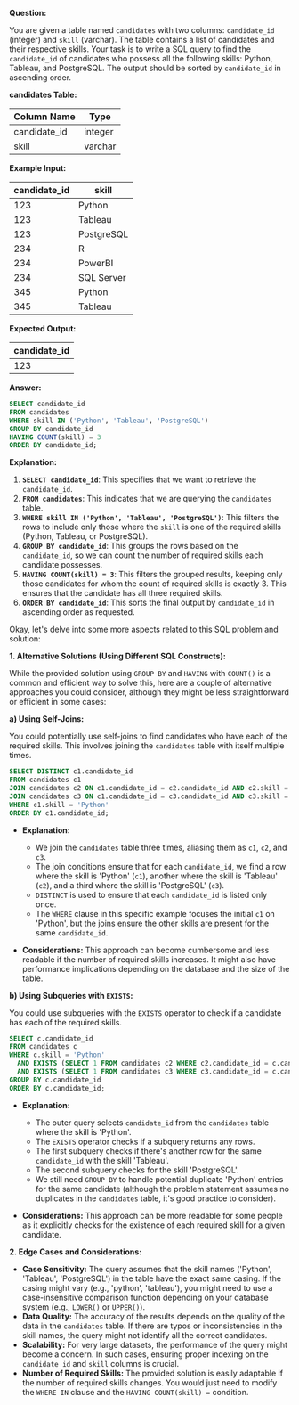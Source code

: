 **Question:**

You are given a table named `candidates` with two columns: `candidate_id` (integer) and `skill` (varchar). The table contains a list of candidates and their respective skills. Your task is to write a SQL query to find the `candidate_id` of candidates who possess all the following skills: Python, Tableau, and PostgreSQL. The output should be sorted by `candidate_id` in ascending order.

**candidates Table:**

| Column Name   | Type    |
|---------------|---------|
| candidate\_id | integer |
| skill         | varchar |

**Example Input:**

| candidate\_id | skill      |
|---------------|------------|
| 123           | Python     |
| 123           | Tableau    |
| 123           | PostgreSQL |
| 234           | R          |
| 234           | PowerBI    |
| 234           | SQL Server |
| 345           | Python     |
| 345           | Tableau    |

**Expected Output:**

| candidate\_id |
|---------------|
| 123           |

**Answer:**

```sql
SELECT candidate_id
FROM candidates
WHERE skill IN ('Python', 'Tableau', 'PostgreSQL')
GROUP BY candidate_id
HAVING COUNT(skill) = 3
ORDER BY candidate_id;
```

**Explanation:**

1.  **`SELECT candidate_id`**: This specifies that we want to retrieve the `candidate_id`.
2.  **`FROM candidates`**: This indicates that we are querying the `candidates` table.
3.  **`WHERE skill IN ('Python', 'Tableau', 'PostgreSQL')`**: This filters the rows to include only those where the `skill` is one of the required skills (Python, Tableau, or PostgreSQL).
4.  **`GROUP BY candidate_id`**: This groups the rows based on the `candidate_id`, so we can count the number of required skills each candidate possesses.
5.  **`HAVING COUNT(skill) = 3`**: This filters the grouped results, keeping only those candidates for whom the count of required skills is exactly 3. This ensures that the candidate has all three required skills.
6.  **`ORDER BY candidate_id`**: This sorts the final output by `candidate_id` in ascending order as requested.

Okay, let's delve into some more aspects related to this SQL problem and solution:

**1. Alternative Solutions (Using Different SQL Constructs):**

While the provided solution using `GROUP BY` and `HAVING` with `COUNT()` is a common and efficient way to solve this, here are a couple of alternative approaches you could consider, although they might be less straightforward or efficient in some cases:

**a) Using Self-Joins:**

You could potentially use self-joins to find candidates who have each of the required skills. This involves joining the `candidates` table with itself multiple times.

```sql
SELECT DISTINCT c1.candidate_id
FROM candidates c1
JOIN candidates c2 ON c1.candidate_id = c2.candidate_id AND c2.skill = 'Tableau'
JOIN candidates c3 ON c1.candidate_id = c3.candidate_id AND c3.skill = 'PostgreSQL'
WHERE c1.skill = 'Python'
ORDER BY c1.candidate_id;
```

* **Explanation:**
    * We join the `candidates` table three times, aliasing them as `c1`, `c2`, and `c3`.
    * The join conditions ensure that for each `candidate_id`, we find a row where the skill is 'Python' (`c1`), another where the skill is 'Tableau' (`c2`), and a third where the skill is 'PostgreSQL' (`c3`).
    * `DISTINCT` is used to ensure that each `candidate_id` is listed only once.
    * The `WHERE` clause in this specific example focuses the initial `c1` on 'Python', but the joins ensure the other skills are present for the same `candidate_id`.

* **Considerations:** This approach can become cumbersome and less readable if the number of required skills increases. It might also have performance implications depending on the database and the size of the table.

**b) Using Subqueries with `EXISTS`:**

You could use subqueries with the `EXISTS` operator to check if a candidate has each of the required skills.

```sql
SELECT c.candidate_id
FROM candidates c
WHERE c.skill = 'Python'
  AND EXISTS (SELECT 1 FROM candidates c2 WHERE c2.candidate_id = c.candidate_id AND c2.skill = 'Tableau')
  AND EXISTS (SELECT 1 FROM candidates c3 WHERE c3.candidate_id = c.candidate_id AND c3.skill = 'PostgreSQL')
GROUP BY c.candidate_id
ORDER BY c.candidate_id;
```

* **Explanation:**
    * The outer query selects `candidate_id` from the `candidates` table where the skill is 'Python'.
    * The `EXISTS` operator checks if a subquery returns any rows.
    * The first subquery checks if there's another row for the same `candidate_id` with the skill 'Tableau'.
    * The second subquery checks for the skill 'PostgreSQL'.
    * We still need `GROUP BY` to handle potential duplicate 'Python' entries for the same candidate (although the problem statement assumes no duplicates in the `candidates` table, it's good practice to consider).

* **Considerations:** This approach can be more readable for some people as it explicitly checks for the existence of each required skill for a given candidate.

**2. Edge Cases and Considerations:**

* **Case Sensitivity:** The query assumes that the skill names ('Python', 'Tableau', 'PostgreSQL') in the table have the exact same casing. If the casing might vary (e.g., 'python', 'tableau'), you might need to use a case-insensitive comparison function depending on your database system (e.g., `LOWER()` or `UPPER()`).
* **Data Quality:** The accuracy of the results depends on the quality of the data in the `candidates` table. If there are typos or inconsistencies in the skill names, the query might not identify all the correct candidates.
* **Scalability:** For very large datasets, the performance of the query might become a concern. In such cases, ensuring proper indexing on the `candidate_id` and `skill` columns is crucial.
* **Number of Required Skills:** The provided solution is easily adaptable if the number of required skills changes. You would just need to modify the `WHERE IN` clause and the `HAVING COUNT(skill) =` condition.

